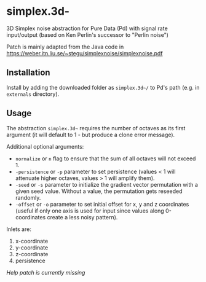 # simplex.3d-
3D Simplex noise abstraction for Pure Data (Pd) with signal rate input/output (based on Ken Perlin's successor to "Perlin noise")

Patch is mainly adapted from the Java code in https://weber.itn.liu.se/~stegu/simplexnoise/simplexnoise.pdf

## Installation
Install by adding the downloaded folder as `simplex.3d~/` to Pd's path (e.g. in `externals` directory).

## Usage
The abstraction `simplex.3d~` requires the number of octaves as its first argument (it will default to 1 - but produce a clone error message).

Additional optional arguments:
* `normalize` or `n` flag to ensure that the sum of all octaves will not exceed 1.
* `-persistence` or `-p` parameter to set persistence (values < 1 will attenuate higher octaves, values > 1 will amplify them).
* `-seed` or `-s` parameter to initialize the gradient vector permutation with a given seed value. Without a value, the permutation gets reseeded randomly.
* `-offset` or `-o` parameter to set initial offset for x, y and z coordinates (useful if only one axis is used for input since values along 0-coordinates create a less noisy pattern).

Inlets are:
1. x-coordinate
2. y-coordinate
3. z-coordinate
4. persistence

*Help patch is currently missing*

